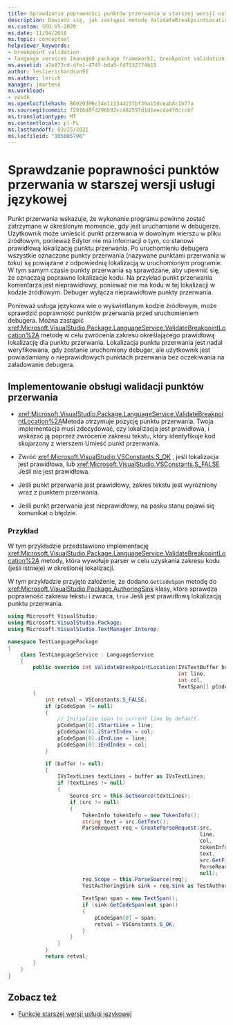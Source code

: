 ```yaml
---
title: Sprawdzanie poprawności punktów przerwania w starszej wersji usługi językowej | Microsoft Docs
description: Dowiedz się, jak zastąpić metodę ValidateBreakpointLocation w starszej wersji usługi językowej, aby sprawdzić poprawność punktów przerwania przed uruchomieniem debugera.
ms.custom: SEO-VS-2020
ms.date: 11/04/2016
ms.topic: conceptual
helpviewer_keywords:
- breakpoint validation
- language services [managed package framework], breakpoint validation
ms.assetid: a7e873cd-dfe1-474f-bda5-fd7532774b15
author: leslierichardson95
ms.author: lerich
manager: jmartens
ms.workload:
- vssdk
ms.openlocfilehash: 86029300c34e111344157bf39a15dceab8c1b77a
ms.sourcegitcommit: f2916d8fd296b92cc402597d1d1eecda4f6cccbf
ms.translationtype: MT
ms.contentlocale: pl-PL
ms.lasthandoff: 03/25/2021
ms.locfileid: "105085796"
---
```

# <a name="validating-breakpoints-in-a-legacy-language-service"></a>Sprawdzanie poprawności punktów przerwania w starszej wersji usługi językowej
Punkt przerwania wskazuje, że wykonanie programu powinno zostać zatrzymane w określonym momencie, gdy jest uruchamiane w debugerze. Użytkownik może umieścić punkt przerwania w dowolnym wierszu w pliku źródłowym, ponieważ Edytor nie ma informacji o tym, co stanowi prawidłową lokalizację punktu przerwania. Po uruchomieniu debugera wszystkie oznaczone punkty przerwania (nazywane punktami przerwania w toku) są powiązane z odpowiednią lokalizacją w uruchomionym programie. W tym samym czasie punkty przerwania są sprawdzane, aby upewnić się, że oznaczają poprawne lokalizacje kodu. Na przykład punkt przerwania komentarza jest nieprawidłowy, ponieważ nie ma kodu w tej lokalizacji w kodzie źródłowym. Debuger wyłącza nieprawidłowe punkty przerwania.

 Ponieważ usługa językowa wie o wyświetlanym kodzie źródłowym, może sprawdzić poprawność punktów przerwania przed uruchomieniem debugera. Można zastąpić <xref:Microsoft.VisualStudio.Package.LanguageService.ValidateBreakpointLocation%2A> metodę w celu zwrócenia zakresu określającego prawidłową lokalizację dla punktu przerwania. Lokalizacja punktu przerwania jest nadal weryfikowana, gdy zostanie uruchomiony debuger, ale użytkownik jest powiadamiany o nieprawidłowych punktach przerwania bez oczekiwania na załadowanie debugera.

## <a name="implementing-support-for-validating-breakpoints"></a>Implementowanie obsługi walidacji punktów przerwania

- <xref:Microsoft.VisualStudio.Package.LanguageService.ValidateBreakpointLocation%2A>Metoda otrzymuje pozycję punktu przerwania. Twoja implementacja musi zdecydować, czy lokalizacja jest prawidłowa, i wskazać ją poprzez zwrócenie zakresu tekstu, który identyfikuje kod skojarzony z wierszem Umieść punkt przerwania.

- Zwróć <xref:Microsoft.VisualStudio.VSConstants.S_OK> , jeśli lokalizacja jest prawidłowa, lub <xref:Microsoft.VisualStudio.VSConstants.S_FALSE> Jeśli nie jest prawidłowa.

- Jeśli punkt przerwania jest prawidłowy, zakres tekstu jest wyróżniony wraz z punktem przerwania.

- Jeśli punkt przerwania jest nieprawidłowy, na pasku stanu pojawi się komunikat o błędzie.

### <a name="example"></a>Przykład
 W tym przykładzie przedstawiono implementację <xref:Microsoft.VisualStudio.Package.LanguageService.ValidateBreakpointLocation%2A> metody, która wywołuje parser w celu uzyskania zakresu kodu (jeśli istnieje) w określonej lokalizacji.

 W tym przykładzie przyjęto założenie, że dodano `GetCodeSpan` metodę do <xref:Microsoft.VisualStudio.Package.AuthoringSink> klasy, która sprawdza poprawność zakresu tekstu i zwraca, `true` Jeśli jest prawidłową lokalizacją punktu przerwania.

```csharp
using Microsoft VisualStudio;
using Microsoft.VisualStudio.Package;
using Microsoft.VisualStudio.TextManager.Interop;

namespace TestLanguagePackage
{
    class TestLanguageService : LanguageService
    {
        public override int ValidateBreakpointLocation(IVsTextBuffer buffer,
                                                       int line,
                                                       int col,
                                                       TextSpan[] pCodeSpan)
        {
            int retval = VSConstants.S_FALSE;
            if (pCodeSpan != null)
            {
                // Initialize span to current line by default.
                pCodeSpan[0].iStartLine = line;
                pCodeSpan[0].iStartIndex = col;
                pCodeSpan[0].iEndLine = line;
                pCodeSpan[0].iEndIndex = col;
            }

            if (buffer != null)
            {
                IVsTextLines textLines = buffer as IVsTextLines;
                if (textLines != null)
                {
                    Source src = this.GetSource(textLines);
                    if (src != null)
                    {
                        TokenInfo tokenInfo = new TokenInfo();
                        string text = src.GetText();
                        ParseRequest req = CreateParseRequest(src,
                                                              line,
                                                              col,
                                                              tokenInfo,
                                                              text,
                                                              src.GetFilePath(),
                                                              ParseReason.CodeSpan,
                                                              null);
                        req.Scope = this.ParseSource(req);
                        TestAuthoringSink sink = req.Sink as TestAuthoringSink;

                        TextSpan span = new TextSpan();
                        if (sink.GetCodeSpan(out span))
                        {
                            pCodeSpan[0] = span;
                            retval = VSConstants.S_OK;
                        }
                    }
                }
            }
            return retval;
        }
    }
}
```

## <a name="see-also"></a>Zobacz też
- [Funkcje starszej wersji usługi językowej](../../extensibility/internals/legacy-language-service-features1.md)
